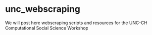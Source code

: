 # unc_webscraping
We will post here webscraping scripts and resources for the UNC-CH Computational Social Science Workshop
